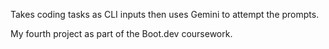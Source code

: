 Takes coding tasks as CLI inputs then uses Gemini to attempt the prompts.

My fourth project as part of the Boot.dev coursework.